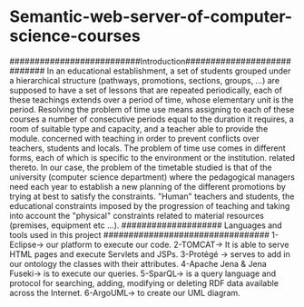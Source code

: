 # Semantic-web-server-of-computer-science-courses
##########################Introduction############################
In an educational establishment, a set of students grouped under a hierarchical structure (pathways, promotions, sections, groups, ...) are supposed to have a set of lessons that are repeated periodically, each of these teachings extends over a period of time, whose elementary unit is the period.
Resolving the problem of time use means assigning to each of these courses a number of consecutive periods equal to the duration it requires, a room of suitable type and capacity, and a teacher able to provide the module. concerned with teaching in order to prevent conflicts over teachers, students and locals. The problem of time use comes in different forms, each of which is specific to the environment or the institution. related thereto. In our case, the problem of the timetable studied is that of the university (computer science department) where the pedagogical managers need each year to establish a new planning of the different promotions by trying at best to satisfy the constraints. "Human" teachers and students, the educational constraints imposed by the progression of teaching and taking into account the "physical" constraints related to material resources (premises, equipment etc ...). 
#################### Languages and tools used in this project ################################# 
1-Eclipse-> our platform to execute our code. 
2-TOMCAT-> It is able to serve HTML pages and execute Servlets and JSPs.
3-Protégé -> serves to add in our ontology the classes with their attributes.
4-Apache Jena & Jena Fuseki-> is to execute our queries.
5-SparQL-> is a query language and protocol for searching, adding, modifying or deleting RDF data available across the Internet. 
6-ArgoUML-> to create our UML diagram.

